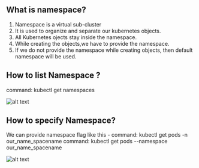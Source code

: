 ## What is namespace?
1. Namespace is a virtual sub-cluster
2. It is used to organize and separate our kubernetes objects. 
3. All Kubernetes ojects stay inside the namespace.
4. While creating the objects,we have to provide the namespace.
5. If we do not provide the namespace while creating objects, then default namespace will be used.

## How to list Namespace ?
   command: kubectl get namespaces 
   
   ![alt text](https://user-images.githubusercontent.com/42385240/210042694-5a903651-46d5-440f-bbbf-d192556317b4.png)
   
## How to specify Namespace?
   We can provide namespace flag like this - 
   command: kubectl get pods -n our_name_spacename
   command: kubectl get pods --namespace our_name_spacename
   
   ![alt text](https://user-images.githubusercontent.com/42385240/210043573-20ff0df2-82f4-4bf3-843c-9d6e120ec4b3.png)
   
   

  
   
   
 
  


